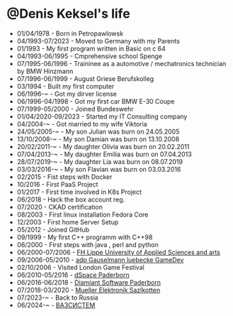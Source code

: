 @Denis Keksel's life
===============

- 01/04/1978            - Born in Petropawlowsk
- 04/1993-07/2023       - Moved to Germany with my Parents  
- 01/1993               - My first program written in Basic on c 64
- 04/1993-06/1995       - Cmprehensive school Spenge
- 07/1995-06/1996       - Traininee as a automotive / mechatronics technician by BMW Hinzmann 
- 07/1996-06/1999       - August Griese  Berufskolleg
- 03/1994               - Built my first computer
- 06/1996-~             - Got my dirver license
- 06/1996-04/1998       - Got my first car BMW E-30 Coupe
- 07/1999-05/2000       - Joined Bundeswehr
- 01/04/2020-09/2023    - Started my IT Consulting company 
- 04/2004-~             - Got  married  to my  wife Viktoria 
- 24/05/2005-~          - My son Julian was burn  on  24.05.2005
- 13/10/2008-~          - My son Damian was burn  on  13.10.2008 
- 20/02/2011-~          - My daughter Olivia was burn on 20.02.2011
- 07/04/2013-~          - My daughter Emilia was burn on 07.04.2013
- 28/07/2019-~          - My daughter Lia was burn on 08.07.2019
- 03/03/2016-~          - My son Flavian was burn on  03.03.2016 
- 02/2015               - Fist steps with Docker
- 10/2016               - First  PaaS Project 
- 01/2017               - First  time involved  in  K8s Project
- 06/2018               - Hack  the box account  reg.
- 07/2020               - CKAD  certification 
- 08/2003               - First linux installation  Fedora  Core
- 12/2003               - First home Server Setup
- 05/2012               - Joined GitHub 
- 09/1999               - My first C++ programm  with C++98  
- 06/2000               - First  steps  with  java  , perl and  python  
- 06/2000-07/2006       - [FH Lippe University of Applied Sciences and arts](https://www.th-owl.de/en/eecs/department/)
- 09/2006-05/2010       - [adp Gauselmann luebecke GameDev](https://system.adp-gauselmann.de/public/adpgauselmann)
- 02/10/2006            - Visited  London Game Festival 
- 06/2010-05/2016       - [dSpace  Paderborn](https://www.dspace.com/de/gmb/home/applicationfields.cfm)
- 06/2016-06/2018       - [Diamiant Software Paderborn](https://www.diamant-software.de/diamant4/)
- 07/2018-03/2020       - [Mueller Elektronik  Sazlkotten](https://mueller-elektronik.de/en/isobus/)
- 07/2023-~             - Back to Russia
- 06/2024-~             - [ВАЗСИСТЕМ](https://insoftlada.ru/)              


